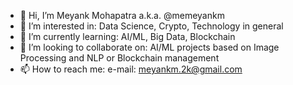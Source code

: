 - 👋 Hi, I’m Meyank Mohapatra a.k.a. @memeyankm
- 👀 I’m interested in: Data Science, Crypto, Technology in general
- 🌱 I’m currently learning: AI/ML, Big Data, Blockchain
- 💞️ I’m looking to collaborate on: AI/ML projects based on Image Processing and NLP or Blockchain management
- 📫 How to reach me: e-mail: meyankm.2k@gmail.com

<!---
memeyankm/memeyankm is a ✨ special ✨ repository because its `README.md` (this file) appears on your GitHub profile.
You can click the Preview link to take a look at your changes.
--->
